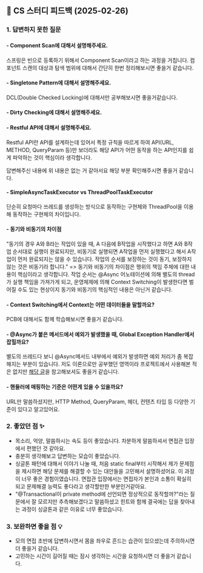 ## 📌 CS 스터디 피드백 (2025-02-26)

### 1. 답변하지 못한 질문

#### - Component Scan에 대해서 설명해주세요.
스프링은 빈으로 등록하기 위해서 Component Scan이라고 하는 과정을 거칩니다.
컴포넌트 스캔의 대상과 탐색 범위에 대해서 간단히 한번 정리해보시면 좋을거 같습니다.

#### - Singletone Pattern에 대해서 설명해주세요.
DCL(Double Checked Locking)에 대해서만 공부해보시면 좋을거같습니다.

#### - Dirty Checking에 대해서 설명해주세요.

#### - Restful API에 대해서 설명해주세요.
Restful API란 API를 설계하는데 있어서 특정 규칙을 따르게 하여
API(URL, METHOD, QueryParam 등)만 보더라도 해당 API가 어떤 동작을 하는 API인지를 쉽게 파악하는 것이 핵심이라 생각합니다.

답변해주신 내용에 위 내용은 없는 거 같아서요 해당 부분 확인해주시면 좋을거 같습니다.

#### - SimpleAsyncTaskExecutor vs ThreadPoolTaskExecutor
단순히 요청마다 쓰레드를 생성하는 방식으로 동작하는 구현체와
ThreadPool을 이용해 동작하는 구현체의 차이입니다. 

#### - 동기와 비동기의 차이점
"동기의 경우 A와 B라는 작업이 있을 때, A 다음에 B작업을 시작했다고 하면 A와 B작업 순서대로 실행이 완료되지만,
비동기로 실행되면 A작업을 먼저 실행했다고 해서 A작업이 먼저 완료되지는 않을 수 있습니다.
작업의 순서를 보장하는 것이 동기, 보장하지 않는 것은 비동기라 합니다."
=> 동기와 비동기의 차이점은 행위의 책임 주체에 대한 내용이 핵심이라고 생각합니다. 작업 순서는 @Async 어노테이션에 의해 별도의 thread가 실행 책임을 가져가게 되고, 운영체제에 의해 Context Switching이 발생한다면 벌어질 수도 있는 현상이지 동기와 비동기의 핵심적인 내용은 아닌거 같습니다.

#### - Context Switching에서 Context는 어떤 데이터들을 말할까요?
PCB에 대해서도 함께 학습해보시면 좋을거 같습니다.

#### - @Async가 붙은 메서드에서 예외가 발생했을 때, Global Exception Handler에서 잡힐까요?
별도의 쓰레드다 보니 @Async메서드 내부에서 예외가 발생하면 예외 처리가 좀 복잡해지는 부분이 있습니다.
저도 이론으로만 공부했던 영역이라 프로젝트에서 사용해본 적은 없지만 [해당 글](https://alkhwa-113.tistory.com/entry/Async-%EC%98%88%EC%99%B8%EC%B2%98%EB%A6%AC)을 참고해보셔도 좋을거 같습니다.

#### - 핸들러에 매핑하는 기준은 어떤게 있을 수 있을까요?
URL만 말씀하셨지만, HTTP Method, QueryParam, 헤더, 컨텐츠 타입 등 다양한 기준이 있다고 알고있어요.

### 2. 좋았던 점 ✨
- 목소리, 억양, 말씀하시는 속도 등이 좋았습니다. 차분하게 말씀하셔서 면접관 입장에서 편했던 것 같아요.
- 충분히 생각해보고 답변하는 모습이 좋았습니다.
- 싱글톤 패턴에 대해서 이야기 나눌 때, 처음 static final부터 시작해서 제가 문제점을 제시하면 해당 문제를 해결할 수 있는 대안들을 고민해서 설명하셨어요. 이 과정이 너무 좋은 경험이였습니다. 면접관 입장에서는 면접자가 본인과 소통이 확실히 되고 문제해결 능력도 좋다라고 생각할만한 부분인거같아요.
- "@Transactional이 private method에 선언되면 정상적으로 동작할까?"라는 질문에서 잘 모르지만 추측해보겠다고 말씀하셨고 힌트와 함께 결국에는 답을 찾아내는 과정이 싱글톤과 같은 이유로 너무 좋았습니다.

### 3. 보완하면 좋을 점 💡
- 모의 면접 초반에 답변하시면서 몸을 좌우로 흔드는 습관이 있으셨는데 주의하시면 더 좋을거 같습니다.
- 고민하는 시간이 길어질 때는 잠시 생각하는 시간을 요청하시면 더 좋을거 같습니다.